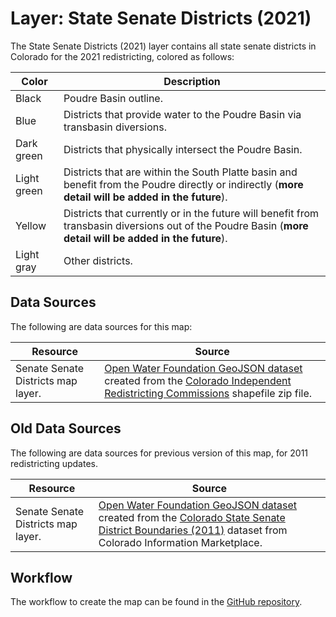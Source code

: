 # Layer: State Senate Districts (2021) #

The State Senate Districts (2021) layer contains all state senate districts in Colorado for the 2021 redistricting,
colored as follows:

| **Color** | **Description** |
| -- | -- |
| Black | Poudre Basin outline. |
| Blue | Districts that provide water to the Poudre Basin via transbasin diversions. |
| Dark green | Districts that physically intersect the Poudre Basin. |
| Light green | Districts that are within the South Platte basin and benefit from the Poudre directly or indirectly (**more detail will be added in the future**). |
| Yellow | Districts that currently or in the future will benefit from transbasin diversions out of the Poudre Basin (**more detail will be added in the future**). |
| Light gray | Other districts. |

## Data Sources ##

The following are data sources for this map:

| **Resource** | **Source** |
| -- | -- |
| Senate Senate Districts map layer. | [Open Water Foundation GeoJSON dataset](https://data.openwaterfoundation.org/state/co/circ/legislative-districts/) created from the [Colorado Independent Redistricting Commissions](https://redistricting.colorado.gov/content/senate-final-approved-errata) shapefile zip file. |

## Old Data Sources ##

The following are data sources for previous version of this map, for 2011 redistricting updates.

| **Resource** | **Source** |
| -- | -- |
| Senate Senate Districts map layer. | [Open Water Foundation GeoJSON dataset](https://data.openwaterfoundation.org/state/co/circ/legislative-districts/) created from the [Colorado State Senate District Boundaries (2011)](https://data.colorado.gov/Legislative/Colorado-State-Senate-District-Boundaries-2011-/c9h8-fdgk) dataset from Colorado Information Marketplace. |

## Workflow ##

The workflow to create the map can be found in the
[GitHub repository](https://github.com/OpenWaterFoundation/owf-infomapper-poudre/tree/master/workflow/BasinEntities/Political-LegislativeDistricts).
